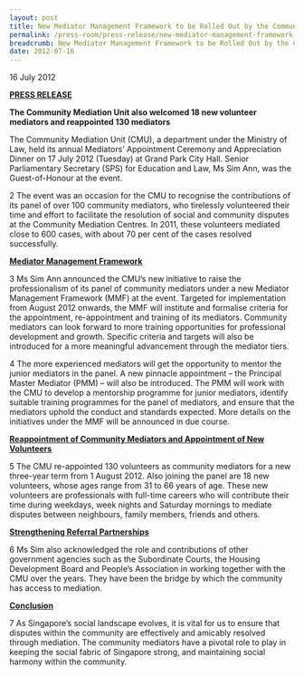 ```yaml
---
layout: post
title: New Mediator Management Framework to be Rolled Out by the Community Mediation Unit
permalink: /press-room/press-release/new-mediator-management-framework-to-be-rolled-out-by-the-community-mediation-unit
breadcrumb: New Mediator Management Framework to be Rolled Out by the Community Mediation Unit
date: 2012-07-16
---
```


16 July 2012

<b><u>PRESS RELEASE</u></b>

**The Community Mediation Unit also welcomed 18 new volunteer mediators and reappointed 130 mediators**

The Community Mediation Unit (CMU), a department under the Ministry of Law, held its annual Mediators’ Appointment Ceremony and Appreciation Dinner on 17 July 2012 (Tuesday) at Grand Park City Hall. Senior Parliamentary Secretary (SPS) for Education and Law, Ms Sim Ann, was the Guest-of-Honour at the event.

2 The event was an occasion for the CMU to recognise the contributions of its panel of over 100 community mediators, who tirelessly volunteered their time and effort to facilitate the resolution of social and community disputes at the Community Mediation Centres. In 2011, these volunteers mediated close to 600 cases, with about 70 per cent of the cases resolved successfully.

<b><u>Mediator Management Framework</u></b>

3 Ms Sim Ann announced the CMU’s new initiative to raise the professionalism of its panel of community mediators under a new Mediator Management Framework (MMF) at the event. Targeted for implementation from August 2012 onwards, the MMF will institute and formalise criteria for the appointment, re-appointment and training of its mediators. Community mediators can look forward to more training opportunities for professional development and growth. Specific criteria and targets will also be introduced for a more meaningful advancement through the mediator tiers.

4 The more experienced mediators will get the opportunity to mentor the junior mediators in the panel. A new pinnacle appointment – the Principal Master Mediator (PMM) – will also be introduced. The PMM will work with the CMU to develop a mentorship programme for junior mediators, identify suitable training programmes for the panel of mediators, and ensure that the mediators uphold the conduct and standards expected. More details on the initiatives under the MMF will be announced in due course.

<b><u>Reappointment of Community Mediators and Appointment of New Volunteers</u></b>

5 The CMU re-appointed 130 volunteers as community mediators for a new three-year term from 1 August 2012. Also joining the panel are 18 new volunteers, whose ages range from 31 to 66 years of age. These new volunteers are professionals with full-time careers who will contribute their time during weekdays, week nights and Saturday mornings to mediate disputes between neighbours, family members, friends and others.

<b><u>Strengthening Referral Partnerships</u></b>

6 Ms Sim also acknowledged the role and contributions of other government agencies such as the Subordinate Courts, the Housing Development Board and People’s Association in working together with the CMU over the years. They have been the bridge by which the community has access to mediation.

<b><u>Conclusion</u></b>

7 As Singapore’s social landscape evolves, it is vital for us to ensure that disputes within the community are effectively and amicably resolved through mediation. The community mediators have a pivotal role to play in keeping the social fabric of Singapore strong, and maintaining social harmony within the community.
